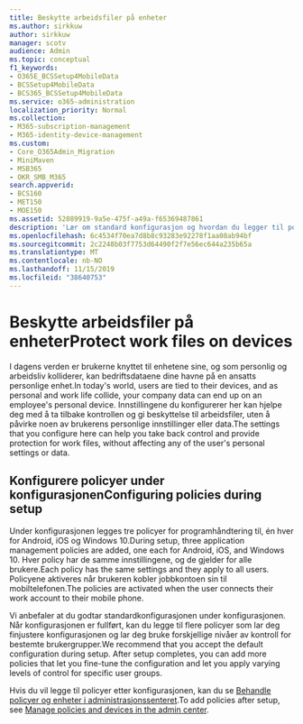 ```yaml
---
title: Beskytte arbeidsfiler på enheter
ms.author: sirkkuw
author: sirkkuw
manager: scotv
audience: Admin
ms.topic: conceptual
f1_keywords:
- O365E_BCSSetup4MobileData
- BCSSetup4MobileData
- BCS365_BCSSetup4MobileData
ms.service: o365-administration
localization_priority: Normal
ms.collection:
- M365-subscription-management
- M365-identity-device-management
ms.custom:
- Core_O365Admin_Migration
- MiniMaven
- MSB365
- OKR_SMB_M365
search.appverid:
- BCS160
- MET150
- MOE150
ms.assetid: 52089919-9a5e-475f-a49a-f65369487861
description: 'Lær om standard konfigurasjon og hvordan du legger til policyer for Programbehandling for å beskytte firmadata på brukernes personlige mobile enheter. '
ms.openlocfilehash: 6c4534f70ea7d8b8c93283e92278f1aa08ab94bf
ms.sourcegitcommit: 2c2248b03f7753d64490f2f7e56ec644a235b65a
ms.translationtype: MT
ms.contentlocale: nb-NO
ms.lasthandoff: 11/15/2019
ms.locfileid: "38640753"
---
```

# <a name="protect-work-files-on-devices"></a><span data-ttu-id="40a52-103">Beskytte arbeidsfiler på enheter</span><span class="sxs-lookup"><span data-stu-id="40a52-103">Protect work files on devices</span></span>

<span data-ttu-id="40a52-104">I dagens verden er brukerne knyttet til enhetene sine, og som personlig og arbeidsliv kolliderer, kan bedriftsdataene dine havne på en ansatts personlige enhet.</span><span class="sxs-lookup"><span data-stu-id="40a52-104">In today's world, users are tied to their devices, and as personal and work life collide, your company data can end up on an employee's personal device.</span></span> <span data-ttu-id="40a52-105">Innstillingene du konfigurerer her kan hjelpe deg med å ta tilbake kontrollen og gi beskyttelse til arbeidsfiler, uten å påvirke noen av brukerens personlige innstillinger eller data.</span><span class="sxs-lookup"><span data-stu-id="40a52-105">The settings that you configure here can help you take back control and provide protection for work files, without affecting any of the user's personal settings or data.</span></span>
  
## <a name="configuring-policies-during-setup"></a><span data-ttu-id="40a52-106">Konfigurere policyer under konfigurasjonen</span><span class="sxs-lookup"><span data-stu-id="40a52-106">Configuring policies during setup</span></span>

<span data-ttu-id="40a52-107">Under konfigurasjonen legges tre policyer for programhåndtering til, én hver for Android, iOS og Windows 10.</span><span class="sxs-lookup"><span data-stu-id="40a52-107">During setup, three application management policies are added, one each for Android, iOS, and Windows 10.</span></span> <span data-ttu-id="40a52-108">Hver policy har de samme innstillingene, og de gjelder for alle brukere.</span><span class="sxs-lookup"><span data-stu-id="40a52-108">Each policy has the same settings and they apply to all users.</span></span> <span data-ttu-id="40a52-109">Policyene aktiveres når brukeren kobler jobbkontoen sin til mobiltelefonen.</span><span class="sxs-lookup"><span data-stu-id="40a52-109">The policies are activated when the user connects their work account to their mobile phone.</span></span>
  
<span data-ttu-id="40a52-p103">Vi anbefaler at du godtar standardkonfigurasjonen under konfigurasjonen. Når konfigurasjonen er fullført, kan du legge til flere policyer som lar deg finjustere konfigurasjonen og lar deg bruke forskjellige nivåer av kontroll for bestemte brukergrupper.</span><span class="sxs-lookup"><span data-stu-id="40a52-p103">We recommend that you accept the default configuration during setup. After setup completes, you can add more policies that let you fine-tune the configuration and let you apply varying levels of control for specific user groups.</span></span>
  
<span data-ttu-id="40a52-112">Hvis du vil legge til policyer etter konfigurasjonen, kan du se [Behandle policyer og enheter i administrasjonssenteret](manage.md).</span><span class="sxs-lookup"><span data-stu-id="40a52-112">To add policies after setup, see [Manage policies and devices in the admin center](manage.md).</span></span>
